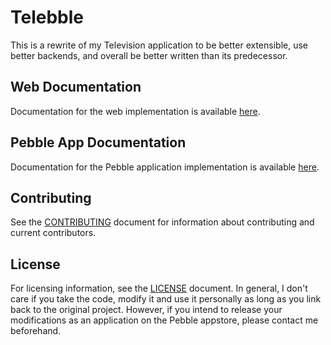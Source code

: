 Telebble
===============
This is a rewrite of my Television application to be better extensible, use better backends, and
overall be better written than its predecessor.

## Web Documentation
Documentation for the web implementation is available [here](web/README.md).

## Pebble App Documentation
Documentation for the Pebble application implementation is available [here](pebble/README.md).

## Contributing
See the [CONTRIBUTING](./CONTRIBUTING.md) document for information about contributing and current contributors.

## License
For licensing information, see the [LICENSE](./LICENSE.md) document.  In general, I don't care if
you take the code, modify it and use it personally as long as you link back to the original project.
However, if you intend to release your modifications as an application on the Pebble appstore,
please contact me beforehand.
